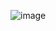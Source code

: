![image](https://user-images.githubusercontent.com/99697182/181652514-c8774a9b-8026-405b-96d8-bc189f6f8cf9.png)

